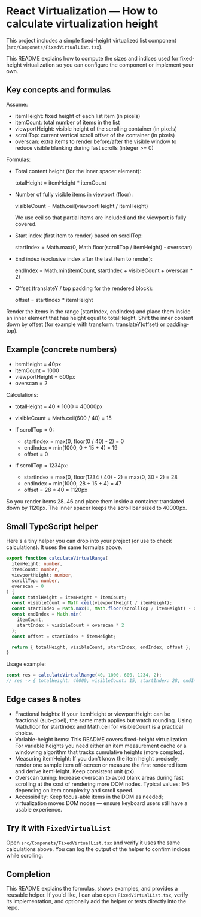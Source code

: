 # React Virtualization — How to calculate virtualization height

This project includes a simple fixed-height virtualized list component (`src/Componets/FixedVirtualList.tsx`).

This README explains how to compute the sizes and indices used for fixed-height virtualization so you can configure the component or implement your own.

## Key concepts and formulas

Assume:

- itemHeight: fixed height of each list item (in pixels)
- itemCount: total number of items in the list
- viewportHeight: visible height of the scrolling container (in pixels)
- scrollTop: current vertical scroll offset of the container (in pixels)
- overscan: extra items to render before/after the visible window to reduce visible blanking during fast scrolls (integer >= 0)

Formulas:

- Total content height (for the inner spacer element):

  totalHeight = itemHeight \* itemCount

- Number of fully visible items in viewport (floor):

  visibleCount = Math.ceil(viewportHeight / itemHeight)

  We use ceil so that partial items are included and the viewport is fully covered.

- Start index (first item to render) based on scrollTop:

  startIndex = Math.max(0, Math.floor(scrollTop / itemHeight) - overscan)

- End index (exclusive index after the last item to render):

  endIndex = Math.min(itemCount, startIndex + visibleCount + overscan \* 2)

- Offset (translateY / top padding for the rendered block):

  offset = startIndex \* itemHeight

Render the items in the range [startIndex, endIndex) and place them inside an inner element that has height equal to totalHeight. Shift the inner content down by offset (for example with transform: translateY(offset) or padding-top).

## Example (concrete numbers)

- itemHeight = 40px
- itemCount = 1000
- viewportHeight = 600px
- overscan = 2

Calculations:

- totalHeight = 40 \* 1000 = 40000px
- visibleCount = Math.ceil(600 / 40) = 15
- If scrollTop = 0:

  - startIndex = max(0, floor(0 / 40) - 2) = 0
  - endIndex = min(1000, 0 + 15 + 4) = 19
  - offset = 0

- If scrollTop = 1234px:
  - startIndex = max(0, floor(1234 / 40) - 2) = max(0, 30 - 2) = 28
  - endIndex = min(1000, 28 + 15 + 4) = 47
  - offset = 28 \* 40 = 1120px

So you render items 28..46 and place them inside a container translated down by 1120px. The inner spacer keeps the scroll bar sized to 40000px.

## Small TypeScript helper

Here's a tiny helper you can drop into your project (or use to check calculations). It uses the same formulas above.

```ts
export function calculateVirtualRange(
  itemHeight: number,
  itemCount: number,
  viewportHeight: number,
  scrollTop: number,
  overscan = 0
) {
  const totalHeight = itemHeight * itemCount;
  const visibleCount = Math.ceil(viewportHeight / itemHeight);
  const startIndex = Math.max(0, Math.floor(scrollTop / itemHeight) - overscan);
  const endIndex = Math.min(
    itemCount,
    startIndex + visibleCount + overscan * 2
  );
  const offset = startIndex * itemHeight;

  return { totalHeight, visibleCount, startIndex, endIndex, offset };
}
```

Usage example:

```ts
const res = calculateVirtualRange(40, 1000, 600, 1234, 2);
// res -> { totalHeight: 40000, visibleCount: 15, startIndex: 28, endIndex: 47, offset: 1120 }
```

## Edge cases & notes

- Fractional heights: If your itemHeight or viewportHeight can be fractional (sub-pixel), the same math applies but watch rounding. Using Math.floor for startIndex and Math.ceil for visibleCount is a practical choice.
- Variable-height items: This README covers fixed-height virtualization. For variable heights you need either an item measurement cache or a windowing algorithm that tracks cumulative heights (more complex).
- Measuring itemHeight: If you don't know the item height precisely, render one sample item off-screen or measure the first rendered item and derive itemHeight. Keep consistent unit (px).
- Overscan tuning: Increase overscan to avoid blank areas during fast scrolling at the cost of rendering more DOM nodes. Typical values: 1–5 depending on item complexity and scroll speed.
- Accessibility: Keep focus-able items in the DOM as needed; virtualization moves DOM nodes — ensure keyboard users still have a usable experience.

## Try it with `FixedVirtualList`

Open `src/Componets/FixedVirtualList.tsx` and verify it uses the same calculations above. You can log the output of the helper to confirm indices while scrolling.

## Completion

This README explains the formulas, shows examples, and provides a reusable helper. If you'd like, I can also open `FixedVirtualList.tsx`, verify its implementation, and optionally add the helper or tests directly into the repo.
